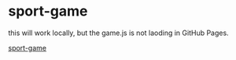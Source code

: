# sport-game

this will work locally, but the game.js is not laoding in GitHub Pages.

[sport-game](https://keira-mclean.github.io/sport-game/)